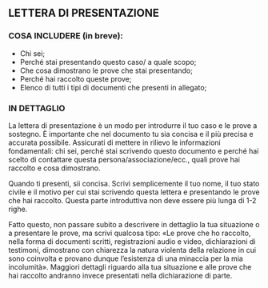 <h2>LETTERA DI PRESENTAZIONE</h2>
<h3>COSA INCLUDERE (in breve):</h3>
<ul>
    <li>Chi sei;</li>
    <li>Perché stai presentando questo caso/ a quale scopo;</li>
    <li>Che cosa dimostrano le prove che stai presentando;</li>
    <li>Perché hai raccolto queste prove;</li>
    <li>Elenco di tutti i tipi di documenti che presenti in allegato;</li>
</ul>
<h3>IN DETTAGLIO</h3>
<p>La lettera di presentazione è un modo per introdurre il tuo caso e le prove a sostegno. È importante che nel documento tu sia concisa e il più precisa e accurata possibile. Assicurati di mettere in rilievo le informazioni fondamentali: chi sei, perché stai scrivendo questo documento e perché hai scelto di contattare questa persona/associazione/ecc., quali prove hai raccolto e cosa dimostrano.</p>
<p>Quando ti presenti, sii concisa. Scrivi semplicemente il tuo nome, il tuo stato civile e il motivo per cui stai scrivendo questa lettera e presentando le prove che hai raccolto. Questa parte introduttiva non deve essere più lunga di 1-2 righe.</p>
<p>Fatto questo, non passare subito a descrivere in dettaglio la tua situazione o a presentare le prove, ma scrivi qualcosa tipo: «Le prove che ho raccolto, nella forma di documenti scritti, registrazioni audio e video, dichiarazioni di testimoni, dimostrano con chiarezza la natura violenta della relazione in cui sono coinvolta e provano dunque l’esistenza di una minaccia per la mia incolumità». Maggiori dettagli riguardo alla tua situazione e alle prove che hai raccolto andranno invece presentati nella dichiarazione di parte.</p>